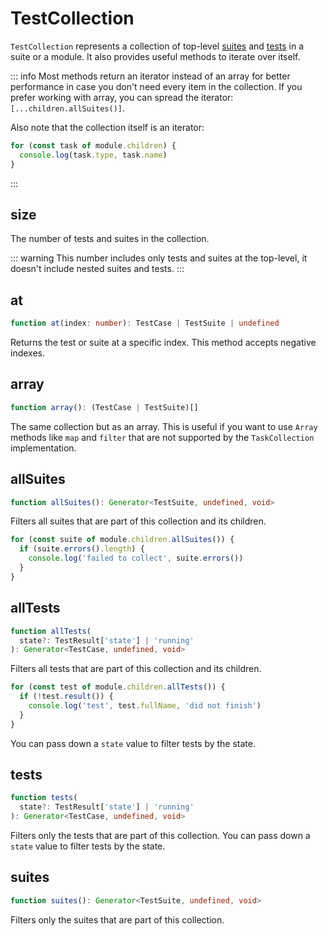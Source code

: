 # TestCollection

`TestCollection` represents a collection of top-level [suites](/advanced/api/test-suite) and [tests](/advanced/api/test-case) in a suite or a module. It also provides useful methods to iterate over itself.

::: info
Most methods return an iterator instead of an array for better performance in case you don't need every item in the collection. If you prefer working with array, you can spread the iterator: `[...children.allSuites()]`.

Also note that the collection itself is an iterator:

```ts
for (const task of module.children) {
  console.log(task.type, task.name)
}
```
:::

## size

The number of tests and suites in the collection.

::: warning
This number includes only tests and suites at the top-level, it doesn't include nested suites and tests.
:::

## at

```ts
function at(index: number): TestCase | TestSuite | undefined
```

Returns the test or suite at a specific index. This method accepts negative indexes.

## array

```ts
function array(): (TestCase | TestSuite)[]
```

The same collection but as an array. This is useful if you want to use `Array` methods like `map` and `filter` that are not supported by the `TaskCollection` implementation.

## allSuites

```ts
function allSuites(): Generator<TestSuite, undefined, void>
```

Filters all suites that are part of this collection and its children.

```ts
for (const suite of module.children.allSuites()) {
  if (suite.errors().length) {
    console.log('failed to collect', suite.errors())
  }
}
```

## allTests

```ts
function allTests(
  state?: TestResult['state'] | 'running'
): Generator<TestCase, undefined, void>
```

Filters all tests that are part of this collection and its children.

```ts
for (const test of module.children.allTests()) {
  if (!test.result()) {
    console.log('test', test.fullName, 'did not finish')
  }
}
```

You can pass down a `state` value to filter tests by the state.

## tests

```ts
function tests(
  state?: TestResult['state'] | 'running'
): Generator<TestCase, undefined, void>
```

Filters only the tests that are part of this collection. You can pass down a `state` value to filter tests by the state.

## suites

```ts
function suites(): Generator<TestSuite, undefined, void>
```

Filters only the suites that are part of this collection.
